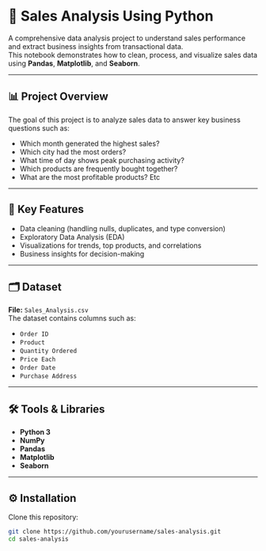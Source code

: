 # 🛒 Sales Analysis Using Python

A comprehensive data analysis project to understand sales performance and extract business insights from transactional data.  
This notebook demonstrates how to clean, process, and visualize sales data using **Pandas**, **Matplotlib**, and **Seaborn**.

---

## 📊 Project Overview
The goal of this project is to analyze sales data to answer key business questions such as:
- Which month generated the highest sales?
- Which city had the most orders?
- What time of day shows peak purchasing activity?
- Which products are frequently bought together?
- What are the most profitable products?
   Etc
---

## 🧠 Key Features
- Data cleaning (handling nulls, duplicates, and type conversion)
- Exploratory Data Analysis (EDA)
- Visualizations for trends, top products, and correlations
- Business insights for decision-making

---

## 🗂️ Dataset
**File:** `Sales_Analysis.csv`  
The dataset contains columns such as:
- `Order ID`
- `Product`
- `Quantity Ordered`
- `Price Each`
- `Order Date`
- `Purchase Address`

---

## 🛠️ Tools & Libraries
- **Python 3**
- **NumPy**
- **Pandas**
- **Matplotlib**
- **Seaborn**

---

## ⚙️ Installation
Clone this repository:
```bash
git clone https://github.com/yourusername/sales-analysis.git
cd sales-analysis
